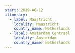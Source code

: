 ```yaml
---
start: 2019-06-12
itinerary:
  - label: Maastricht
    locality: Maastricht
    country_name: Netherlands
  - label: Amsterdam Centraal
    locality: Amsterdam
    country_name: Netherlands
---
```

